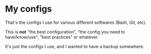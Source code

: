 # My configs

That's the configs I use for various different softwares (Bash, Git, etc).

This is **not** "the best configuration", "the config you need to have/know/use", "best practices" or whatever.

It's just the configs I use, and I wanted to have a backup somewhere. 
